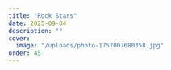 ```yaml
---
title: "Rock Stars"
date: 2025-09-04
description: ""
cover:
  image: "/uploads/photo-1757007680358.jpg"
order: 45
---
```



